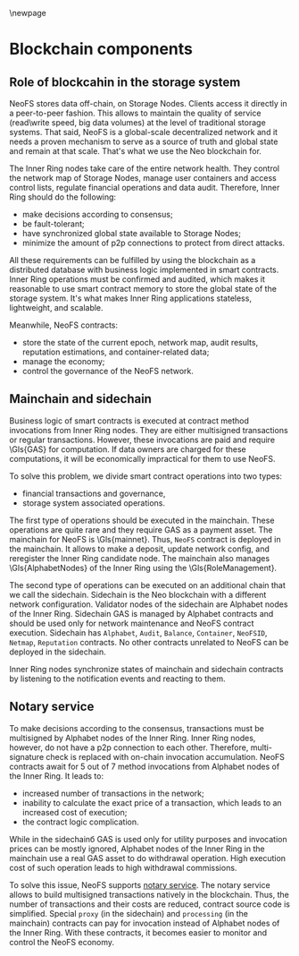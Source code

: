 \newpage

# Blockchain components

## Role of blockcahin in the storage system

NeoFS stores data off-chain, on Storage Nodes. Clients access it directly in a peer-to-peer fashion. This allows to maintain the quality of service (read\write speed, big data volumes) at the level of traditional storage systems. That said, NeoFS is a global-scale decentralized network and it needs a proven mechanism to serve as a source of truth and global state and remain at that scale. That's what we use the Neo blockchain for.

The Inner Ring nodes take care of the entire network health. They control the network map of Storage Nodes, manage user containers and access control lists, regulate financial operations and data audit. Therefore, Inner Ring should do the following:

- make decisions according to consensus;
- be fault-tolerant;
- have synchronized global state available to Storage Nodes;
- minimize the amount of p2p connections to protect from direct attacks.

All these requirements can be fulfilled by using the blockchain as a distributed database with business logic implemented in smart contracts. Inner Ring operations must be confirmed and audited, which makes it reasonable to use smart contract memory to store the global state of the storage system. It's what makes Inner Ring applications stateless, lightweight, and scalable.

Meanwhile, NeoFS contracts:

- store the state of the current epoch, network map, audit results, reputation estimations, and container-related data;
- manage the economy;
- control the governance of the NeoFS network.

## Mainchain and sidechain

Business logic of smart contracts is executed at contract method invocations from Inner Ring nodes. They are either multisigned transactions or regular transactions. However, these invocations are paid and require \Gls{GAS} for computation. If data owners are charged for these computations, it will be economically impractical for them to use NeoFS.

To solve this problem, we divide smart contract operations into two types:

- financial transactions and governance,
- storage system associated operations.

The first type of operations should be executed in the mainchain. These operations are quite rare and they require GAS as a payment asset. The mainchain for NeoFS is \Gls{mainnet}. Thus, `NeoFS` contract is deployed in the mainchain. It allows to make a deposit, update network config, and reregister the Inner Ring candidate node. The mainchain also manages \Gls{AlphabetNodes} of the Inner Ring using the \Gls{RoleManagement}.

The second type of operations can be executed on an additional chain that we call the sidechain. Sidechain is the Neo blockchain with a different network configuration. Validator nodes of the sidechain are Alphabet nodes of the Inner Ring. Sidechain GAS is managed by Alphabet contracts and should be used only for network maintenance and NeoFS contract execution. Sidechain has `Alphabet`, `Audit`, `Balance`, `Container`, `NeoFSID`, `Netmap`, `Reputation` contracts. No other contracts unrelated to NeoFS can be deployed in the sidechain.

Inner Ring nodes synchronize states of mainchain and sidechain contracts by listening to the notification events and reacting to them.

## Notary service

To make decisions according to the consensus, transactions must be multisigned by Alphabet nodes of the Inner Ring. Inner Ring nodes, however, do not have a p2p connection to each other. Therefore, multi-signature check is replaced with on-chain invocation accumulation. NeoFS contracts await for 5 out of 7 method invocations from Alphabet nodes of the Inner Ring. It leads to:

- increased number of transactions in the network;
- inability to calculate the exact price of a transaction, which leads to an increased cost of execution;
- the contract logic complication.

While in the sidechainб GAS is used only for utility purposes and invocation prices can be mostly ignored, Alphabet nodes of the Inner Ring in the mainchain use a real GAS asset to do withdrawal operation. High execution cost of such operation leads to high withdrawal commissions.

To solve this issue, NeoFS supports [notary service](https://github.com/neo-project/neo/issues/1573#issuecomment-704874472). The notary service allows to build multisigned transactions natively in the blockchain. Thus, the number of transactions and their costs are reduced, contract source code is simplified. Special `proxy` (in the sidechain) and `processing` (in the mainchain) contracts can pay for invocation instead of Alphabet nodes of the Inner Ring. With these contracts, it becomes easier to monitor and control the NeoFS economy.
